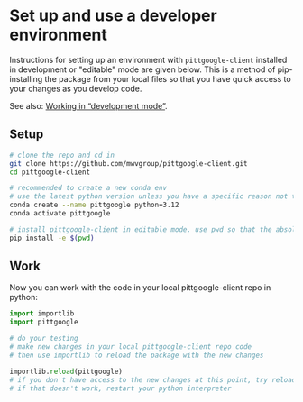 # Set up and use a developer environment

Instructions for setting up an environment with `pittgoogle-client` installed in development or "editable"
mode are given below.
This is a method of pip-installing the package from your local files so that you have quick access to
your changes as you develop code.

See also: [Working in “development mode”](https://packaging.python.org/guides/distributing-packages-using-setuptools/#working-in-development-mode).

## Setup

```bash
# clone the repo and cd in
git clone https://github.com/mwvgroup/pittgoogle-client.git
cd pittgoogle-client

# recommended to create a new conda env
# use the latest python version unless you have a specific reason not to
conda create --name pittgoogle python=3.12
conda activate pittgoogle

# install pittgoogle-client in editable mode. use pwd so that the absolute path is registered.
pip install -e $(pwd)
```

## Work

Now you can work with the code in your local pittgoogle-client repo in python:

```python
import importlib
import pittgoogle

# do your testing
# make new changes in your local pittgoogle-client repo code
# then use importlib to reload the package with the new changes

importlib.reload(pittgoogle)
# if you don't have access to the new changes at this point, try reloading again
# if that doesn't work, restart your python interpreter
```
